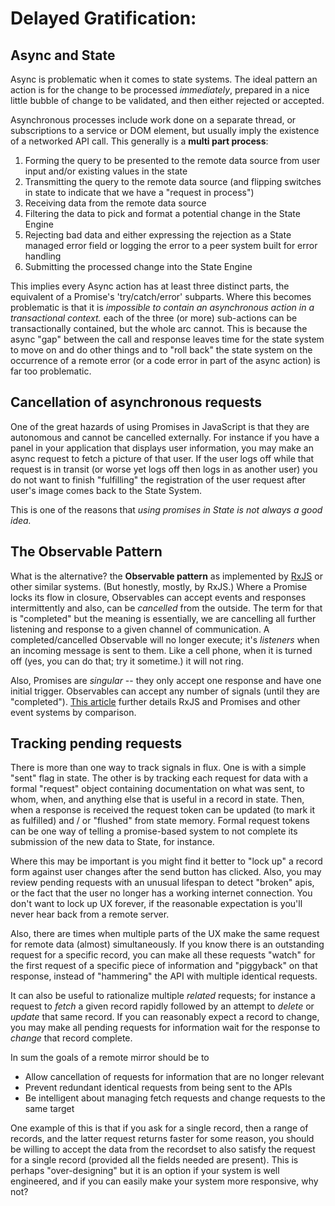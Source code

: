 # Delayed Gratification: 
## Async and State

Async is problematic when it comes to state systems. The ideal pattern an action
is for the change to be processed *immediately*, prepared in a nice little bubble
of change to be validated, and then either rejected or accepted. 

Asynchronous processes include work done on a separate thread, or subscriptions to a
service or DOM element, but usually imply the existence of a networked API call. 
This generally is a __multi part process__: 

1. Forming the query to be presented to the remote data source from user input and/or 
   existing values in the state
2. Transmitting the query to the remote data source (and flipping switches in state to indicate
   that we have a "request in process")
3. Receiving data from the remote data source
4. Filtering the data to pick and format a potential change in the State Engine
5. Rejecting bad data and either expressing the rejection as a State managed error field
   or logging the error to a peer system built for error handling
6. Submitting the processed change into the State Engine

This implies every Async action has at least three distinct parts, the equivalent of a 
Promise's 'try/catch/error' subparts. Where this becomes problematic is that it is 
*impossible to contain an asynchronous action in a transactional context.* each of the three
(or more) sub-actions can be transactionally contained, but the whole arc cannot. This is because
the async "gap" between the call and response leaves time for the state system to move on and 
do other things and to "roll back" the state system on the occurrence of a remote error
(or a code error in part of the async action) is far too problematic. 

## Cancellation of asynchronous requests

One of the great hazards of using Promises in JavaScript is that they are autonomous and cannot be
cancelled externally. For instance if you have a panel in your application that displays user information,
you may make an async request to fetch a picture of that user. If the user logs off while that request is in transit
(or worse yet logs off then logs in as another user) you do not want to finish "fulfilling" the registration
of the user request after user's image comes back to the State System. 

This is one of the reasons that *using promises in State is not always a good idea.* 

## The Observable Pattern

What is the alternative? the __Observable pattern__ as implemented by [RxJS](https://rxjs.dev/guide/overview)
or other similar systems. (But honestly, mostly, by RxJS.) Where a Promise locks its flow in closure, 
Observables can accept events and responses intermittently and also, can be *cancelled* from the outside. 
The term for that is "completed" but the meaning is essentially, we are cancelling all further listening
and response to a given channel of communication. A completed/cancelled Observable will no longer execute;
it's *listeners* when an incoming message is sent to them. 
Like a cell phone, when it is turned off (yes, you can do that; try it sometime.) it will not ring. 

Also, Promises are *singular* -- they only accept one response and have one initial trigger. Observables can
accept any number of signals (until they are "completed"). [This article](https://www.wonderlandlabs.com/articles/javascript/mastering-rxjs)
further details RxJS and Promises and other event systems by comparison. 

## Tracking pending requests

There is more than one way to track signals in flux. One is with a simple "sent" flag in state. 
The other is by tracking each request for data with a formal "request" object containing documentation on
what was sent, to whom, when, and anything else that is useful in a record in state. Then, when a response is
received the request token can be updated (to mark it as fulfilled) and / or "flushed" from state memory. 
Formal request tokens can be one way of telling a promise-based system to not complete its submission of the new
data to State, for instance. 

Where this may be important is you might find it better to "lock up" a record form against user changes 
after the send button has clicked. Also, you may review pending requests with an unusual lifespan to detect 
"broken" apis, or the fact that the user no longer has a working internet connection. You don't want to 
lock up UX forever, if the reasonable expectation is you'll never hear back from a remote server.

Also, there are times when multiple parts of the UX make the same request for remote data (almost) simultaneously.
If you know there is an outstanding request for a specific record, you can make all these requests "watch" for the
first request of a specific piece of information and "piggyback" on that response, instead of "hammering" the API
with multiple identical requests. 

It can also be useful to rationalize multiple *related* requests; for instance a request to *fetch* a given record
rapidly followed by an attempt to *delete* or *update* that same record. If you can reasonably expect a record to change,
you may make all pending requests for information wait for the response to *change* that record complete. 

In sum the goals of a remote mirror should be to 

* Allow cancellation of requests for information that are no longer relevant
* Prevent redundant identical requests from being sent to the APIs 
* Be intelligent about managing fetch requests and change requests to the same target

One example of this is that if you ask for a single record, then a range of records, and the latter request
returns faster for some reason, you should be willing to accept the data from the recordset to also satisfy
the request for a single record (provided all the fields needed are present). This is perhaps "over-designing"
but it is an option if your system is well engineered, and if you can easily make your system more responsive, why not?